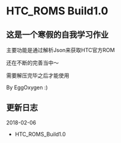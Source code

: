 # HTC_ROMS Build1.0

## 这是一个寒假的自我学习作业

主要功能是通过解析Json来获取HTC官方ROM

还在不断的完善当中～

需要解压完毕之后才能使用

By EggOxygen :)

## 更新日志
2018-02-06
+ HTC_ROMS_Build1.0
